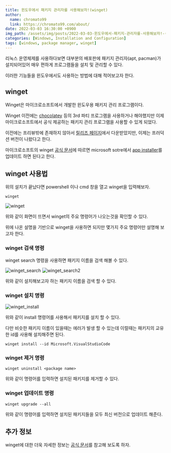 ```yaml
---
title: 윈도우에서 패키지 관리자를 사용해보자!(winget)
author:
  name: chromato99
  link: https://chromato99.com/about/
date: 2022-03-03 16:30:00 +0900
img_path: /assets/img/posts/2022-03-03-윈도우에서-패키지-관리자를-사용해보자!-(winget)/
categories: [Windows, Installation and Configuration]
tags: [windows, package manager, winget]
---
```


리눅스 운영체제를 사용하다보면 대부분의 배포판에 패키지 관리자(apt, pacman)가 설치되어있어 매우 편하게 프로그램들을 설치 및 관리할 수 있다.

이러한 기능들을 윈도우에서도 사용하는 방법에 대해 적어보고자 한다.

## winget

Winget은 마이크로소프트에서 개발한 윈도우용 패키지 관리 프로그램이다. 

Winget 이전에는 [chocolatey](https://chocolatey.org) 등의 3rd 파티 프로그램을 사용하거나 해야했지만 이제 마이크로소프트에서 공식 제공하는 패키지 관리 프로그램을 사용할 수 있게 되었다.

이전에는 프리뷰밖에 존재하지 않아서 [릴리즈 페이지](https://github.com/microsoft/winget-cli/releases)에서 다운받았지만, 이제는 프러덕션 버전이 나왔다고 한다.

마이크로소프트의 winget [공식 문서](https://docs.microsoft.com/ko-kr/windows/package-manager/winget/)에 따르면 microsoft sotre에서 [app installer](https://www.microsoft.com/en-us/p/app-installer/9nblggh4nns1)를 업데이트 하면 된다고 한다.

## winget 사용법

위의 설치가 끝났다면 powershell 이나 cmd 창을 열고 winget을 입력해보자.
```shell
winget
```

![winget](/winget.png)

위와 같이 화면이 뜨면서 winget의 주요 명령어가 나오는것을 확인할 수 있다.

위에 나온 설명을 기반으로 winget을 사용하면 되지만 몇가지 주요 명령어만 설명해 보고자 한다.

### winget 검색 명령

winget search 명령을 사용하면 패키지 이름을 검색 해볼 수 있다.

![winget_search](/winget_search.png)
![winget_search2](/winget_search2.png)

위와 같이 설치해보고자 하는 패키지 이름을 검색 할 수 있다.

### winget 설치 명령

![winget_install](/winget_install.png)

위와 같이 install 명령어를 사용해서 패키지를 설치 할 수 있다.

다만 비슷한 패키지 이름이 있을때는 에러가 발생 할 수 있는데 이럴때는 패키지의 교유한 id를 사용해 설치해주면 된다.

```shell
winget install --id Microsoft.VisualStudioCode
```

### winget 제거 명령

```shell
winget uninstall <package name>
```

위와 같이 명령어를 입력하면 설치된 패키지를 제거할 수 있다.

### winget 업데이트 명령

```shell
winget upgrade --all
```

위와 같이 명령어를 입력하면 설치된 패키지들을 모두 최신 버전으로 업데이트 해준다.

## 추가 정보

winget에 대한 더욱 자세한 정보는 [공식 문서](https://docs.microsoft.com/ko-kr/windows/package-manager/winget/#use-winget)를 참고해 보도록 하자.

